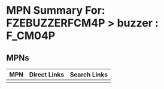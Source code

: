 



# MPN Summary For: FZEBUZZERFCM4P > buzzer : F_CM04P

## MPNs
  

|MPN|Direct Links|Search Links|
| :--- | :--- | :--- |
||||
